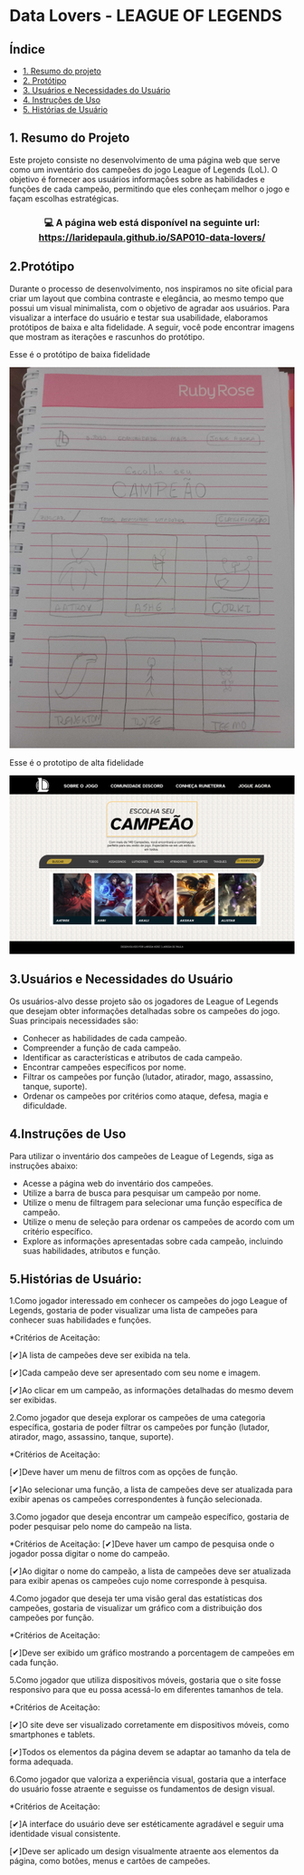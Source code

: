 # Data Lovers -  LEAGUE OF LEGENDS

## Índice

* [1. Resumo do projeto]()
* [2. Protótipo]()
* [3. Usuários e Necessidades do Usuário]()
* [4. Instruções de Uso]()
* [5. Histórias de Usuário]()


## 1. Resumo do Projeto

Este projeto consiste no desenvolvimento de uma página web que serve como um inventário dos campeões do jogo League of Legends (LoL). O objetivo é fornecer aos usuários informações sobre as habilidades e funções de cada campeão, permitindo que eles conheçam melhor o jogo e façam escolhas estratégicas.
### <h3 align="center"> 💻 A página web está disponível na seguinte url: https://laridepaula.github.io/SAP010-data-lovers/</h3>


## 2.Protótipo

Durante o processo de desenvolvimento, nos inspiramos no site oficial para criar um layout que combina contraste e elegância, ao mesmo tempo que possui um visual minimalista, com o objetivo de agradar aos usuários. Para visualizar a interface do usuário e testar sua usabilidade, elaboramos protótipos de baixa e alta fidelidade. A seguir, você pode encontrar imagens que mostram as iterações e rascunhos do protótipo.

Esse é o protótipo de baixa fidelidade

![prototipo-baixa-fidelidade](baixa-fidelidade.jpg)


Esse é o prototipo de alta fidelidade

![prototipo-alta-fidelidade](figma-prototipo.png)




## 3.Usuários e Necessidades do Usuário

Os usuários-alvo desse projeto são os jogadores de League of Legends que desejam obter informações detalhadas sobre os campeões do jogo. Suas principais necessidades são:

* Conhecer as habilidades de cada campeão.
* Compreender a função de cada campeão.
* Identificar as características e atributos de cada campeão.
* Encontrar campeões específicos por nome.
* Filtrar os campeões por função (lutador, atirador, mago, assassino, tanque, suporte).
* Ordenar os campeões por critérios como ataque, defesa, magia e dificuldade.

## 4.Instruções de Uso

Para utilizar o inventário dos campeões de League of Legends, siga as instruções abaixo:

* Acesse a página web do inventário dos campeões.
* Utilize a barra de busca para pesquisar um campeão por nome.
* Utilize o menu de filtragem para selecionar uma função específica de campeão.
* Utilize o menu de seleção para ordenar os campeões de acordo com um critério específico.
* Explore as informações apresentadas sobre cada campeão, incluindo suas habilidades, atributos e função.


## 5.Histórias de Usuário:

1.Como jogador interessado em conhecer os campeões do jogo League of Legends, gostaria de poder visualizar uma lista de campeões para conhecer suas habilidades e funções.

 *Critérios de Aceitação:

   [✔]A lista de campeões deve ser exibida na tela.

   [✔]Cada campeão deve ser apresentado com seu nome e imagem.

   [✔]Ao clicar em um campeão, as informações detalhadas do mesmo devem ser exibidas.


2.Como jogador que deseja explorar os campeões de uma categoria específica, gostaria de poder filtrar os campeões por função (lutador, atirador, mago, assassino, tanque, suporte).

 *Critérios de Aceitação:

   [✔]Deve haver um menu de filtros com as opções de função.

   [✔]Ao selecionar uma função, a lista de campeões deve ser atualizada para exibir apenas os campeões correspondentes à função selecionada.


3.Como jogador que deseja encontrar um campeão específico, gostaria de poder pesquisar pelo nome do campeão na lista.

 *Critérios de Aceitação:
   [✔]Deve haver um campo de pesquisa onde o jogador possa digitar o nome do campeão.

   [✔]Ao digitar o nome do campeão, a lista de campeões deve ser atualizada para exibir apenas os campeões cujo nome corresponde à pesquisa.


4.Como jogador que deseja ter uma visão geral das estatísticas dos campeões, gostaria de visualizar um gráfico com a distribuição dos campeões por função.

 *Critérios de Aceitação:

   [✔]Deve ser exibido um gráfico mostrando a porcentagem de campeões em cada função.


5.Como jogador que utiliza dispositivos móveis, gostaria que o site fosse responsivo para que eu possa acessá-lo em diferentes tamanhos de tela.

 *Critérios de Aceitação:

   [✔]O site deve ser visualizado corretamente em dispositivos móveis, como smartphones e tablets.

   [✔]Todos os elementos da página devem se adaptar ao tamanho da tela de forma adequada.


6.Como jogador que valoriza a experiência visual, gostaria que a interface do usuário fosse atraente e seguisse os fundamentos de design visual.

 *Critérios de Aceitação:

   [✔]A interface do usuário deve ser estéticamente agradável e seguir uma identidade visual consistente.
   
   [✔]Deve ser aplicado um design visualmente atraente aos elementos da página, como botões, menus e cartões de campeões.